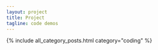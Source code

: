```yaml
---
layout: project
title: Project
tagline: code demos
---
```


{% include all_category_posts.html category="coding" %}